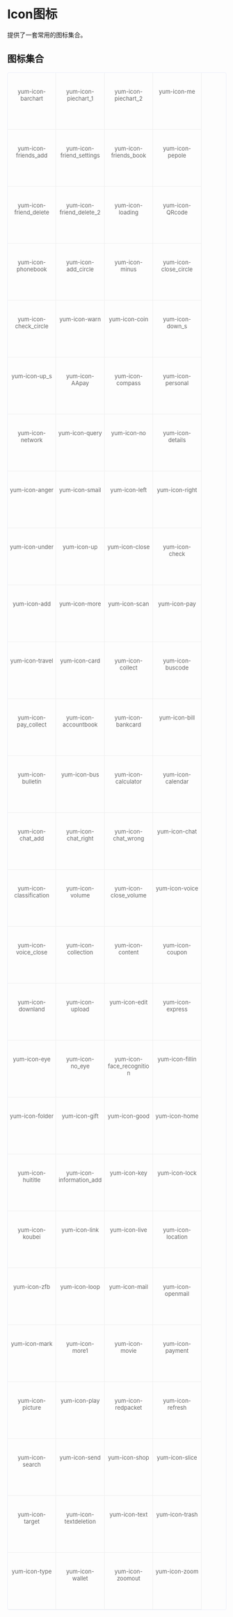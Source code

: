 <style>
  ul.icon-list {
    overflow: hidden;
    list-style: none;
    padding: 0!important;
    border: 1px solid #eaeefb;
    border-radius: 4px;
  }
  .icon-list > li {
    float: left;
    width: 20%;
    text-align: center;
    height: 120px;
    color: #666;
    font-size: 13px;
    border-right: 1px solid #eee;
    border-bottom: 1px solid #eee;
    margin-top: 0 !important;
    padding: 5px;
  }
  .icon-list > li > span {
    width: 100%;
    height: 100%;
    display: flex;
    flex-direction: column;
    /* justify-content: center;
    align-items: center; */
  }
  .icon-list > li > span > i {
    font-size: 25px;
    margin-top: 25px;
    margin-bottom: 5px;
  }
</style>

# Icon图标
提供了一套常用的图标集合。

## 图标集合
<ul class="icon-list">
  <li>
    <span>
      <i class="yum-icon-barchart"></i>
      <span>yum-icon-barchart</span>
    </span>
  </li>
  <li>
    <span>
      <i class="yum-icon-piechart_1"></i>
      <span>yum-icon-piechart_1</span>
    </span>
  </li>
  <li>
    <span>
      <i class="yum-icon-piechart_2"></i>
      <span>yum-icon-piechart_2</span>
    </span>
  </li>
  <li>
    <span>
      <i class="yum-icon-me"></i>
      <span>yum-icon-me</span>
    </span>
  </li>
  <li>
    <span>
      <i class="yum-icon-friends_add"></i>
      <span>yum-icon-friends_add</span>
    </span>
  </li>
  <li>
    <span>
      <i class="yum-icon-friend_settings"></i>
      <span>yum-icon-friend_settings</span>
    </span>
  </li>
  <li>
    <span>
      <i class="yum-icon-friends_book"></i>
      <span>yum-icon-friends_book</span>
    </span>
  </li>
  <li>
    <span>
      <i class="yum-icon-pepole"></i>
      <span>yum-icon-pepole</span>
    </span>
  </li>
  <li>
    <span>
      <i class="yum-icon-friend_delete"></i>
      <span>yum-icon-friend_delete</span>
    </span>
  </li>
  <li>
    <span>
      <i class="yum-icon-friend_delete_2"></i>
      <span>yum-icon-friend_delete_2</span>
    </span>
  </li>
  <li>
    <span>
      <i class="yum-icon-loading"></i>
      <span>yum-icon-loading</span>
    </span>
  </li>
  <li>
    <span>
      <i class="yum-icon-QRcode"></i>
      <span>yum-icon-QRcode</span>
    </span>
  </li>
  <li>
    <span>
      <i class="yum-icon-phonebook"></i>
      <span>yum-icon-phonebook</span>
    </span>
  </li>
  <li>
    <span>
      <i class="yum-icon-add_circle"></i>
      <span>yum-icon-add_circle</span>
    </span>
  </li>
  <li>
    <span>
      <i class="yum-icon-minus"></i>
      <span>yum-icon-minus</span>
    </span>
  </li>
  <li>
    <span>
      <i class="yum-icon-close_circle"></i>
      <span>yum-icon-close_circle</span>
    </span>
  </li>
  <li>
    <span>
      <i class="yum-icon-check_circle"></i>
      <span>yum-icon-check_circle</span>
    </span>
  </li>
  <li>
    <span>
      <i class="yum-icon-warn"></i>
      <span>yum-icon-warn</span>
    </span>
  </li>
  <li>
    <span>
      <i class="yum-icon-coin"></i>
      <span>yum-icon-coin</span>
    </span>
  </li>
  <li>
    <span>
      <i class="yum-icon-down_s"></i>
      <span>yum-icon-down_s</span>
    </span>
  </li>
  <li>
    <span>
      <i class="yum-icon-up_s"></i>
      <span>yum-icon-up_s</span>
    </span>
  </li>
  <li>
    <span>
      <i class="yum-icon-AApay"></i>
      <span>yum-icon-AApay</span>
    </span>
  </li>
  <li>
    <span>
      <i class="yum-icon-compass"></i>
      <span>yum-icon-compass</span>
    </span>
  </li>
  <li>
    <span>
      <i class="yum-icon-personal"></i>
      <span>yum-icon-personal</span>
    </span>
  </li>
  <li>
    <span>
      <i class="yum-icon-network"></i>
      <span>yum-icon-network</span>
    </span>
  </li>
  <li>
    <span>
      <i class="yum-icon-query"></i>
      <span>yum-icon-query</span>
    </span>
  </li>
  <li>
    <span>
      <i class="yum-icon-no"></i>
      <span>yum-icon-no</span>
    </span>
  </li>
  <li>
    <span>
      <i class="yum-icon-details"></i>
      <span>yum-icon-details</span>
    </span>
  </li>
  <li>
    <span>
      <i class="yum-icon-anger"></i>
      <span>yum-icon-anger</span>
    </span>
  </li>
  <li>
    <span>
      <i class="yum-icon-smail"></i>
      <span>yum-icon-smail</span>
    </span>
  </li>
  <li>
    <span>
      <i class="yum-icon-left"></i>
      <span>yum-icon-left</span>
    </span>
  </li>
  <li>
    <span>
      <i class="yum-icon-right"></i>
      <span>yum-icon-right</span>
    </span>
  </li>
  <li>
    <span>
      <i class="yum-icon-under"></i>
      <span>yum-icon-under</span>
    </span>
  </li>
  <li>
    <span>
      <i class="yum-icon-up"></i>
      <span>yum-icon-up</span>
    </span>
  </li>
  <li>
    <span>
      <i class="yum-icon-close"></i>
      <span>yum-icon-close</span>
    </span>
  </li>
  <li>
    <span>
      <i class="yum-icon-check"></i>
      <span>yum-icon-check</span>
    </span>
  </li>
  <li>
    <span>
      <i class="yum-icon-add"></i>
      <span>yum-icon-add</span>
    </span>
  </li>
  <li>
    <span>
      <i class="yum-icon-more"></i>
      <span>yum-icon-more</span>
    </span>
  </li>
  <li>
    <span>
      <i class="yum-icon-scan"></i>
      <span>yum-icon-scan</span>
    </span>
  </li>
  <li>
    <span>
      <i class="yum-icon-pay"></i>
      <span>yum-icon-pay</span>
    </span>
  </li>
  <li>
    <span>
      <i class="yum-icon-travel"></i>
      <span>yum-icon-travel</span>
    </span>
  </li>
  <li>
    <span>
      <i class="yum-icon-card"></i>
      <span>yum-icon-card</span>
    </span>
  </li>
  <li>
    <span>
      <i class="yum-icon-collect"></i>
      <span>yum-icon-collect</span>
    </span>
  </li>
  <li>
    <span>
      <i class="yum-icon-buscode"></i>
      <span>yum-icon-buscode</span>
    </span>
  </li>
  <li>
    <span>
      <i class="yum-icon-pay_collect"></i>
      <span>yum-icon-pay_collect</span>
    </span>
  </li>
  <li>
    <span>
      <i class="yum-icon-accountbook"></i>
      <span>yum-icon-accountbook</span>
    </span>
  </li>
  <li>
    <span>
      <i class="yum-icon-bankcard"></i>
      <span>yum-icon-bankcard</span>
    </span>
  </li>
  <li>
    <span>
      <i class="yum-icon-bill"></i>
      <span>yum-icon-bill</span>
    </span>
  </li>
  <li>
    <span>
      <i class="yum-icon-bulletin"></i>
      <span>yum-icon-bulletin</span>
    </span>
  </li>
  <li>
    <span>
      <i class="yum-icon-bus"></i>
      <span>yum-icon-bus</span>
    </span>
  </li>
  <li>
    <span>
      <i class="yum-icon-calculator"></i>
      <span>yum-icon-calculator</span>
    </span>
  </li>
  <li>
    <span>
      <i class="yum-icon-calendar"></i>
      <span>yum-icon-calendar</span>
    </span>
  </li>
  <li>
    <span>
      <i class="yum-icon-chat_add"></i>
      <span>yum-icon-chat_add</span>
    </span>
  </li>
  <li>
    <span>
      <i class="yum-icon-chat_right"></i>
      <span>yum-icon-chat_right</span>
    </span>
  </li>
  <li>
    <span>
      <i class="yum-icon-chat_wrong"></i>
      <span>yum-icon-chat_wrong</span>
    </span>
  </li>
  <li>
    <span>
      <i class="yum-icon-chat"></i>
      <span>yum-icon-chat</span>
    </span>
  </li>
  <li>
    <span>
      <i class="yum-icon-classification"></i>
      <span>yum-icon-classification</span>
    </span>
  </li>
  <li>
    <span>
      <i class="yum-icon-volume"></i>
      <span>yum-icon-volume</span>
    </span>
  </li>
  <li>
    <span>
      <i class="yum-icon-close_volume"></i>
      <span>yum-icon-close_volume</span>
    </span>
  </li>
  <li>
    <span>
      <i class="yum-icon-voice"></i>
      <span>yum-icon-voice</span>
    </span>
  </li>
  <li>
    <span>
      <i class="yum-icon-voice_close"></i>
      <span>yum-icon-voice_close</span>
    </span>
  </li>
  <li>
    <span>
      <i class="yum-icon-collection"></i>
      <span>yum-icon-collection</span>
    </span>
  </li>
  <li>
    <span>
      <i class="yum-icon-content"></i>
      <span>yum-icon-content</span>
    </span>
  </li>
  <li>
    <span>
      <i class="yum-icon-coupon"></i>
      <span>yum-icon-coupon</span>
    </span>
  </li>
  <li>
    <span>
      <i class="yum-icon-downland"></i>
      <span>yum-icon-downland</span>
    </span>
  </li>
  <li>
    <span>
      <i class="yum-icon-upload"></i>
      <span>yum-icon-upload</span>
    </span>
  </li>
  <li>
    <span>
      <i class="yum-icon-edit"></i>
      <span>yum-icon-edit</span>
    </span>
  </li>
  <li>
    <span>
      <i class="yum-icon-express"></i>
      <span>yum-icon-express</span>
    </span>
  </li>
  <li>
    <span>
      <i class="yum-icon-eye"></i>
      <span>yum-icon-eye</span>
    </span>
  </li>
  <li>
    <span>
      <i class="yum-icon-no_eye"></i>
      <span>yum-icon-no_eye</span>
    </span>
  </li>
  <li>
    <span>
      <i class="yum-icon-face_recognition"></i>
      <span>yum-icon-face_recognition</span>
    </span>
  </li>
  <li>
    <span>
      <i class="yum-icon-fillin"></i>
      <span>yum-icon-fillin</span>
    </span>
  </li>
  <li>
    <span>
      <i class="yum-icon-folder"></i>
      <span>yum-icon-folder</span>
    </span>
  </li>
  <li>
    <span>
      <i class="yum-icon-gift"></i>
      <span>yum-icon-gift</span>
    </span>
  </li>
  <li>
    <span>
      <i class="yum-icon-good"></i>
      <span>yum-icon-good</span>
    </span>
  </li>
  <li>
    <span>
      <i class="yum-icon-home"></i>
      <span>yum-icon-home</span>
    </span>
  </li>
  <li>
    <span>
      <i class="yum-icon-huititle"></i>
      <span>yum-icon-huititle</span>
    </span>
  </li>
  <li>
    <span>
      <i class="yum-icon-information_add"></i>
      <span>yum-icon-information_add</span>
    </span>
  </li>
  <li>
    <span>
      <i class="yum-icon-key"></i>
      <span>yum-icon-key</span>
    </span>
  </li>
  <li>
    <span>
      <i class="yum-icon-lock"></i>
      <span>yum-icon-lock</span>
    </span>
  </li>
  <li>
    <span>
      <i class="yum-icon-koubei"></i>
      <span>yum-icon-koubei</span>
    </span>
  </li>
  <li>
    <span>
      <i class="yum-icon-link"></i>
      <span>yum-icon-link</span>
    </span>
  </li>
  <li>
    <span>
      <i class="yum-icon-live"></i>
      <span>yum-icon-live</span>
    </span>
  </li>
  <li>
    <span>
      <i class="yum-icon-location"></i>
      <span>yum-icon-location</span>
    </span>
  </li>
  <li>
    <span>
      <i class="yum-icon-zfb"></i>
      <span>yum-icon-zfb</span>
    </span>
  </li>
  <li>
    <span>
      <i class="yum-icon-loop"></i>
      <span>yum-icon-loop</span>
    </span>
  </li>
  <li>
    <span>
      <i class="yum-icon-mail"></i>
      <span>yum-icon-mail</span>
    </span>
  </li>
  <li>
    <span>
      <i class="yum-icon-openmail"></i>
      <span>yum-icon-openmail</span>
    </span>
  </li>
  <li>
    <span>
      <i class="yum-icon-mark"></i>
      <span>yum-icon-mark</span>
    </span>
  </li>
  <li>
    <span>
      <i class="yum-icon-more1"></i>
      <span>yum-icon-more1</span>
    </span>
  </li>
  <li>
    <span>
      <i class="yum-icon-movie"></i>
      <span>yum-icon-movie</span>
    </span>
  </li>
  <li>
    <span>
      <i class="yum-icon-payment"></i>
      <span>yum-icon-payment</span>
    </span>
  </li>
  <li>
    <span>
      <i class="yum-icon-picture"></i>
      <span>yum-icon-picture</span>
    </span>
  </li>
  <li>
    <span>
      <i class="yum-icon-play"></i>
      <span>yum-icon-play</span>
    </span>
  </li>
  <li>
    <span>
      <i class="yum-icon-redpacket"></i>
      <span>yum-icon-redpacket</span>
    </span>
  </li>
  <li>
    <span>
      <i class="yum-icon-refresh"></i>
      <span>yum-icon-refresh</span>
    </span>
  </li>
  <li>
    <span>
      <i class="yum-icon-search"></i>
      <span>yum-icon-search</span>
    </span>
  </li>
  <li>
    <span>
      <i class="yum-icon-send"></i>
      <span>yum-icon-send</span>
    </span>
  </li>
  <li>
    <span>
      <i class="yum-icon-shop"></i>
      <span>yum-icon-shop</span>
    </span>
  </li>
  <li>
    <span>
      <i class="yum-icon-slice"></i>
      <span>yum-icon-slice</span>
    </span>
  </li>
  <li>
    <span>
      <i class="yum-icon-target"></i>
      <span>yum-icon-target</span>
    </span>
  </li>
  <li>
    <span>
      <i class="yum-icon-textdeletion"></i>
      <span>yum-icon-textdeletion</span>
    </span>
  </li>
  <li>
    <span>
      <i class="yum-icon-text"></i>
      <span>yum-icon-text</span>
    </span>
  </li>
  <li>
    <span>
      <i class="yum-icon-trash"></i>
      <span>yum-icon-trash</span>
    </span>
  </li>
  <li>
    <span>
      <i class="yum-icon-type"></i>
      <span>yum-icon-type</span>
    </span>
  </li>
  <li>
    <span>
      <i class="yum-icon-wallet"></i>
      <span>yum-icon-wallet</span>
    </span>
  </li>
  <li>
    <span>
      <i class="yum-icon-zoomout"></i>
      <span>yum-icon-zoomout</span>
    </span>
  </li>
  <li>
    <span>
      <i class="yum-icon-zoom"></i>
      <span>yum-icon-zoom</span>
    </span>
  </li>
</ul>